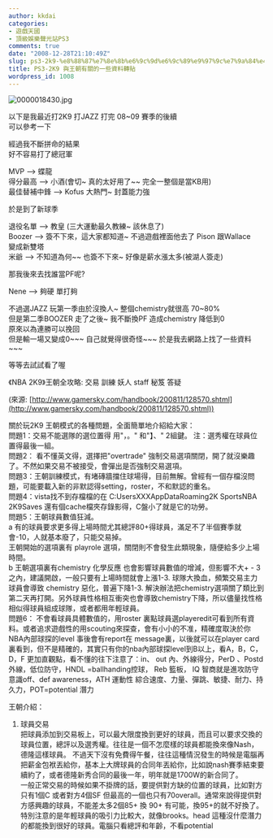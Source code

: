 ```yaml
---
author: kkdai
categories:
- 遊戲天國
- 頂級娛樂聲光站PS3
comments: true
date: "2008-12-28T21:10:49Z"
slug: ps3-2k9-%e8%88%87%e7%8e%8b%e6%9c%9d%e6%9c%89%e9%97%9c%e7%9a%84%e4%b8%80%e4%ba%9b%e8%b3%87%e6%96%99%e8%bd%89%e8%b2%bc
title: PS3-2K9 與王朝有關的一些資料轉貼
wordpress_id: 1008
---
```


![0000018430.jpg](http://farm4.static.flickr.com/3296/3091812084_c4db122dff.jpg)

以下是我最近打2K9 打JAZZ 打完 08~09 賽季的後續  
可以參考一下  

經過我不斷拼命的結果  
好不容易打了總冠軍  

MVP --> 蝶龍  
得分最高 --> 小酒(會切~ 真的太好用了~~ 完全一整個是當KB用)  
最佳替補中鋒 --> Kofus 大熱門~ 封蓋能力強  

於是到了新球季  

退役名單 --> 教皇 (三大運動最久教練~ 該休息了)  
Boozer --> 簽不下來，這大家都知道~ 不過遊戲裡面他去了 Pison 跟Wallace  
變成新雙塔  
米爺 --> 不知道為何~~ 也簽不下來~ 好像是薪水漲太多(被湖人簽走)  

  
那我後來去找誰當PF呢?  

Nene --> 夠硬 單打夠  

不過選JAZZ 玩第一季由於沒換人~ 整個chemistry就很高 70~80%  
但是第二季BOOZER 走了之後~ 我不斷換PF 造成chemistry 降低到0  
原來以為連勝可以挽回   
但是輸一場又變成0~~~ 自己就覺得很奇怪~~~ 於是我去網路上找了一些資料~~~  

等等去試試看了喔  

《NBA 2K9》王朝全攻略: 交易 訓練 妖人 staff 秘笈 答疑  

(來源: [http://www.gamersky.com/handbook/200811/128570.shtml](http://www.gamersky.com/handbook/200811/128570.shtml))  

關於玩2K9 王朝模式的各種問題，全面簡單地介紹給大家：  
問題1：交易不能選隊的選位置得 用"，。" 和"】、" 2組鍵。 注：選秀權在球員位置得最後一組。  
問題2： 看不懂英文得，選擇把"overtrade" 強制交易選項關閉，開了就沒樂趣了。不然如果交易不被接受，會彈出是否強制交易選項。  
問題3：王朝訓練模式，有堵磚牆擋住球場得，目前無解。曾經有一個存檔沒問題，可能要載入新的非默認得setting，roster，不和默認的重名。  
問題4：vista找不到存檔檔的在 C:UsersXXXAppDataRoaming2K SportsNBA 2K9Saves 還有個cache檔夾存錄影得，C盤小了就是它的功勞。  
問題5：王朝球員數值狂減。   
a 有的球員要求更多得上場時間尤其總評80+得球員，滿足不了半個賽季就會-10，人就基本廢了，只能交易掉。  
王朝開始的選項裏有 playrole 選項，關閉則不會發生此類現象，隨便給多少上場時間。  
b 王朝選項裏有chemistry 化學反應 也會影響球員數值的增減，但影響不大+ - 3之內，建議開啟，一般只要有上場時間就會上漲1-3. 球隊大換血，頻繁交易主力球員會導致 chemistry 惡化，普遍下降1-3. 解決辦法把chemistry選項關了類比到第二天再打開。另外球員性格相互衝突也會導致chemistry下降，所以儘量找性格相似得球員組成球隊，或者都用年輕球員。  
問題6： 不會看球員具體數值的，用roster 裏點球員選playeredit可看到所有資料。或者追求遊戲性的用scouting來探查，會有小小的不准，精確度取決於你NBA內部球探的level 事後會有report在 message裏，以後就可以在player card裏看到，但不是精確的，其實只有你的nba內部球探level到B以上，看A，B，C，D，F 更加直觀點，看不懂的往下注意了：in、 out 內、外線得分，PerD 、Postd 外線，低位防守，HNDL =ballhanding控球， Reb 籃板， IQ 智商就是進攻防守意識off、def awareness，ATH 運動性 綜合速度、力量、彈跳、敏捷、耐力、持久力，POT=potential 潛力  

王朝介紹：  
1. 球員交易  
把球員添加到交易板上，可以最大限度換到更好的球員，而且可以要求交換的球員位置，總評以及選秀權。往往是一個不怎麼樣的球員都能換來像Nash，德隆這樣球員。 不過天下沒有免費得午餐，往往這種情況發生的時候是電腦再把薪金包袱丟給你，基本上大牌球員的合同年丟給你，比如說nash賽季結束要續約了，或者德隆新秀合同的最後一年，明年就是1700W的新合同了。  
一般正常交易的時候如果不掛牌的話，要提供對方缺的位置的球員，比如對方只有1個C 或者對方4個SF 但最高的一個也只有70overall。通常來說得提供對方感興趣的球員，不能差太多2個85+ 換 90+ 有可能，換95+的就不好換了。特別注意的是年輕球員的吸引力比較大，就像brooks。head 這種沒什麼潛力的都能換到很好的球員。電腦只看總評和年齡，不看potential 
